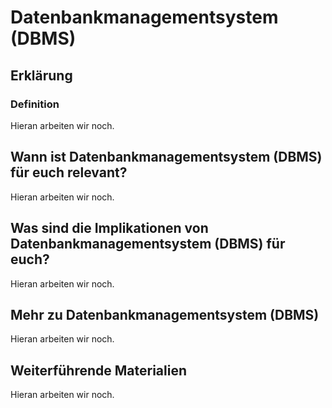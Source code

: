# Datenbankmanagementsystem (DBMS)
## Erklärung
### Definition
Hieran arbeiten wir noch.

## Wann ist Datenbankmanagementsystem (DBMS) für euch relevant?
Hieran arbeiten wir noch.

## Was sind die Implikationen von Datenbankmanagementsystem (DBMS) für euch? 
Hieran arbeiten wir noch.

## Mehr zu Datenbankmanagementsystem (DBMS)   
Hieran arbeiten wir noch.

## Weiterführende Materialien
Hieran arbeiten wir noch.

